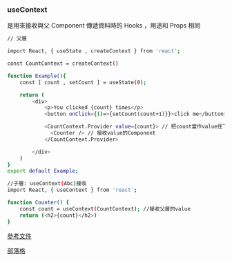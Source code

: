 <h3>useContext</h3>

是用來接收與父 Component 傳遞資料時的 Hooks ，用途和 Props 相同<br>

```bash
// 父層

import React, { useState , createContext } from 'react';

const CountContext = createContext()

function Example(){
    const [ count , setCount ] = useState(0);

    return (
        <div>
            <p>You clicked {count} times</p>
            <button onClick={()=>{setCount(count+1)}}>click me</button>

            <CountContext.Provider value={count}> // 把count當作value往下傳
              <Counter /> // 接收value的Component
            </CountContext.Provider>

        </div>
    )
}
export default Example;

//子層: useContext(Abc)接收
import React, { useContext } from 'react';

function Counter() {
    const count = useContext(CountContext); //接收父層的value
    return (<h2>{count}</h2>)
}
```

[參考文件](https://medium.com/enjoy-life-enjoy-coding/react-%E5%9C%A8-hooks-%E4%B8%AD%E4%BB%A5-usecontext-%E8%88%87-usereducer-%E5%AF%A6%E7%8F%BE-redux-3a8aa403d9e4)

[部落格](https://iamian.cc/reactcontextapi/)